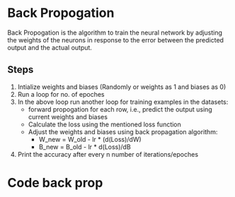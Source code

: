 # Back Propogation

Back Propogation is the algorithm to train the neural network  by adjusting the weights of the neurons in response to the error between the predicted output and the actual output.

## Steps
1. Intialize weights and biases (Randomly or weights as 1 and biases as 0)
2. Run a loop for no. of epoches
3. In the above loop run another loop for training examples in the datasets:
    - forward propogation for each row, i.e., predict the output  using current weights and biases
    - Calculate the loss using the mentioned loss function
    - Adjust the weights and biases using back propagation algorithm:
        - W_new = W_old - lr * (d(Loss)/dW)
        - B_new = B_old - lr * d(Loss)/dB
4. Print the accuracy after every n number of iterations/epoches

# Code back prop 
